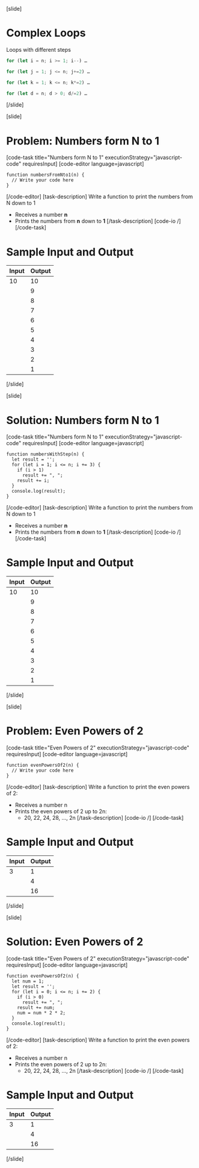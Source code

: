 [slide]
# Complex Loops
Loops with different steps
```js
for (let i = n; i >= 1; i--) …
```
```js
for (let j = 1; j <= n; j+=2) …
```
```js
for (let k = 1; k <= n; k*=2) …
```
```js
for (let d = n; d > 0; d/=2) …
```
[/slide]

[slide]
# Problem: Numbers form N to 1
[code-task title="Numbers form N to 1" executionStrategy="javascript-code" requiresInput]
[code-editor language=javascript]
```
function numbersFromNto1(n) {
  // Write your code here
}
```
[/code-editor]
[task-description]
Write a function to print the numbers from N down to 1

* Receives a number **n**
* Prints the numbers from **n** down to **1**
[/task-description]
[code-io /]
[/code-task]
# Sample Input and Output
|Input|Output|
|-----|------|
|10|10|
||9|
||8|
||7|
||6|
||5|
||4|
||3|
||2|
||1|
[/slide]

[slide]
# Solution: Numbers form N to 1
[code-task title="Numbers form N to 1" executionStrategy="javascript-code" requiresInput]
[code-editor language=javascript]
```
function numbersWithStep(n) {
  let result = '';
  for (let i = 1; i <= n; i += 3) {
    if (i > 1)
      result += ", ";
    result += i;
  }
  console.log(result);
}
```
[/code-editor]
[task-description]
Write a function to print the numbers from N down to 1

* Receives a number **n**
* Prints the numbers from **n** down to **1**
[/task-description]
[code-io /]
[/code-task]
# Sample Input and Output
|Input|Output|
|-----|------|
|10|10|
||9|
||8|
||7|
||6|
||5|
||4|
||3|
||2|
||1|
[/slide]

[slide]
# Problem: Even Powers of 2
[code-task title="Even Powers of 2" executionStrategy="javascript-code" requiresInput]
[code-editor language=javascript]
```
function evenPowersOf2(n) {
  // Write your code here
}
```
[/code-editor]
[task-description]
Write a function to print the even powers of 2:

* Receives a number n
* Prints the even powers of 2 up to 2n:
    * 20, 22, 24, 28, …, 2n
[/task-description]
[code-io /]
[/code-task]
# Sample Input and Output
|Input|Output|
|-----|------|
|3|1|
||4|
||16|
[/slide]

[slide]
# Solution: Even Powers of 2
[code-task title="Even Powers of 2" executionStrategy="javascript-code" requiresInput]
[code-editor language=javascript]
```
function evenPowersOf2(n) {
  let num = 1;
  let result = '';
  for (let i = 0; i <= n; i += 2) {
    if (i > 0)
      result += ", ";
    result += num;
    num = num * 2 * 2;
  }
  console.log(result);
}
```
[/code-editor]
[task-description]
Write a function to print the even powers of 2:

* Receives a number n
* Prints the even powers of 2 up to 2n:
    * 20, 22, 24, 28, …, 2n
[/task-description]
[code-io /]
[/code-task]
# Sample Input and Output
|Input|Output|
|-----|------|
|3|1|
||4|
||16|
[/slide]